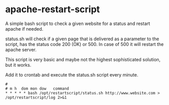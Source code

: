 apache-restart-script
=====================

A simple bash script to check a given website for a status and restart apache if needed.

status.sh will check if a given page that is delivered as a parameter to the script, has the status code 200 (OK) or 500.
In case of 500 it will restart the apache server.

This script is very basic and maybe not the highest sophisticated solution, but it works.


Add it to crontab and execute the status.sh script every minute.

    #
    # m h  dom mon dow   command
    * * * * * bash /opt/restartscript/status.sh http://www.website.com > /opt/restartscript/log 2>&1


